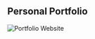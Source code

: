 ## Personal Portfolio

![Portfolio Website](https://abimael-common-assets.s3.eu-west-1.amazonaws.com/myproject-resources/portfolio-preview.png)
